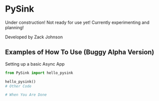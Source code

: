 # PySink

Under construction! Not ready for use yet! Currently experimenting and planning!

Developed by Zack Johnson

## Examples of How To Use (Buggy Alpha Version)

Setting up a basic Async App

```python
from PySink import hello_pysink

hello_pysink()
# Other Code

# When You Are Done
```


[//]: # (Check out: https://www.youtube.com/c/NeuralNine)